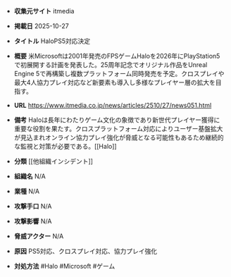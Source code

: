 - **収集元サイト**
itmedia

- **掲載日**
2025-10-27

- **タイトル**
HaloPS5対応決定

- **概要**
米Microsoftは2001年発売のFPSゲームHaloを2026年にPlayStation5で初展開する計画を発表した。25周年記念でオリジナル作品をUnreal Engine 5で再構築し複数プラットフォーム同時発売を予定。クロスプレイや最大4人協力プレイ対応など新要素も導入し多様なプレイヤー層の拡大を目指す。

- **URL**
https://www.itmedia.co.jp/news/articles/2510/27/news051.html

- **備考**
Haloは長年にわたりゲーム文化の象徴であり新世代プレイヤー獲得に重要な役割を果たす。クロスプラットフォーム対応によりユーザー基盤拡大が見込まれオンライン協力プレイ強化が脅威となる可能性もあるため継続的な監視と対策が必要である。[[Halo]]

- **分類**
[[他組織インシデント]]

- **組織名**
N/A

- **業種**
N/A

- **攻撃手口**
N/A

- **攻撃影響**
N/A

- **脅威アクター**
N/A

- **原因**
PS5対応、クロスプレイ対応、協力プレイ強化

- **対処方法**
#Halo #Microsoft #ゲーム
